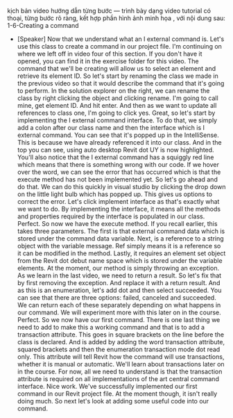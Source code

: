 kịch bản video hướng dẫn từng bước — trình bày dạng video tutorial có thoại, từng bước rõ ràng, kết hợp phần hình ảnh minh họa , với nội dung sau: 
1-6-Creating a command
- [Speaker] Now that we understand what an I external command is. Let's use this class to create a command in our project file. I'm continuing on where we left off in video four of this section. If you don't have it opened, you can find it in the exercise folder for this video. The command that we'll be creating will allow us to select an element and retrieve its element ID. So let's start by renaming the class we made in the previous video so that it would describe the command that it's going to perform. In the solution explorer on the right, we can rename the class by right clicking the object and clicking rename. I'm going to call mine, get element ID. And hit enter. And then as we want to update all references to class one, I'm going to click yes. Great, so let's start by implementing the I external command interface. To do that, we simply add a colon after our class name and then the interface which is I external command. You can see that it's popped up in the IntelliSense. This is because we have already referenced it into our class. And in the top you can see, using auto desktop Revit dot UY is now highlighted. You'll also notice that the I external command has a squiggly red line which means that there is something wrong with our code. If we hover over the word, we can see the error that has occurred which is that the execute method has not been implemented yet. So let's go ahead and do that. We can do this quickly in visual studio by clicking the drop down on the little light bulb which has popped up. This gives us options to correct the error. Let's click implement interface as that's exactly what we want to do. By implementing the interface, it means all the methods and properties required by the interface is populated in our class. Perfect. So now we have the execute method. If you recall earlier, this takes three parameters. The first is that external command data which is stored under the command data variable. Next, is a reference to a string object with the variable message. Ref simply means it is a reference so it can be modified in the method. Lastly, it requires an element set object from the Revit dot debut name space which is stored under the variable elements. At the moment, our method is simply throwing an exception. As we learn in the last video, we need to return a result. So let's fix that by first removing the exception. And replace it with a return result. And as this is an enumeration, let's add dot and then select succeeded. You can see that there are three options: failed, canceled and succeeded. We can return each of these separately depending on what happens in our command. We will experiment more with this later on in the course. Perfect. So we now have our first command. There is one last thing we need to add to make this a working command and that is to add a transaction attribute. This goes in square brackets on the line before the class is declared. And is added by adding the word transaction attribute, squared brackets and then the enumeration transaction mode dot read only. This attribute will tell Revit how the command will use transactions, whether it is manual or automatic. We'll learn about transactions later on in the course. For now, all we need to understand is that the transaction attribute is required on all implementations of the art central command interface. Nice work. We've successfully implemented our first command in our Revit project file. At the moment though, it isn't really doing much. So next let's look at adding some useful code into our command.